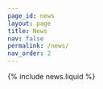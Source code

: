 ```yaml
---
page_id: news
layout: page
title: News
nav: false
permalink: /news/
nav_order: 2
---
```


{% include news.liquid %}
